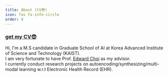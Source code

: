 ```yaml
---
title: About (CV😎)
icon: fas fa-info-circle
order: 4
---
```

### <a href="https://docs.google.com/viewer?url=https://github.com/mjbooo/mjbooo.github.io/files/9843389/mjlee_CV_221022.pdf?raw=True">get my CV😎</a>

Hi, I'm a M.S candidate in Graduate School of AI at Korea Advanced Institute of Science and Technology (KAIST).  
I am very fortunate to have Prof. [Edward Choi](https://mp2893.com/) as my advisor.  
I currently conduct research projects on autoencoding/synthesizing/multi-modal learning w.r.t Electronic Health Record (EHR).



